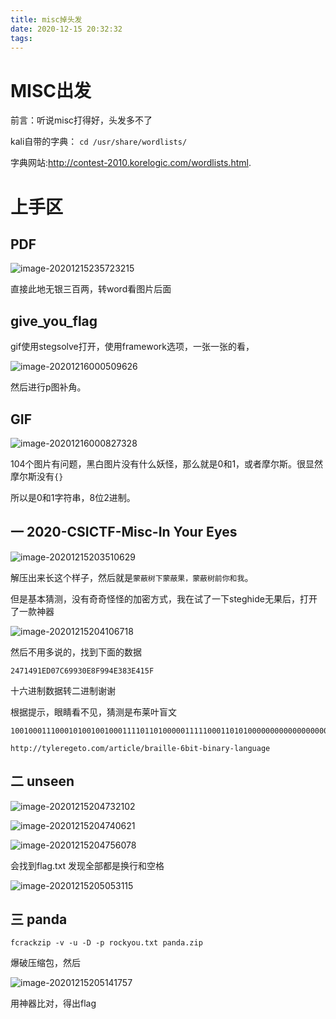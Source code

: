 ```yaml
---
title: misc掉头发
date: 2020-12-15 20:32:32
tags:
---
```


# MISC出发

前言：听说misc打得好，头发多不了

kali自带的字典： `cd /usr/share/wordlists/`

字典网站:http://contest-2010.korelogic.com/wordlists.html.

# 上手区

## PDF

![image-20201215235723215](https://i.loli.net/2020/12/15/gxdRiJ9oM5QVjBA.png)

直接此地无银三百两，转word看图片后面

## give_you_flag

gif使用stegsolve打开，使用framework选项，一张一张的看，

![image-20201216000509626](https://i.loli.net/2020/12/16/JNabdeSq2cGym6E.png)

然后进行p图补角。

## GIF

![image-20201216000827328](https://i.loli.net/2020/12/16/j56GxUMcCERgkov.png)

104个图片有问题，黑白图片没有什么妖怪，那么就是0和1，或者摩尔斯。很显然摩尔斯没有`{}`

所以是0和1字符串，8位2进制。

## 一 2020-CSICTF-Misc-In Your Eyes

![image-20201215203510629](https://i.loli.net/2020/12/15/NnQvEBseahMimgY.png)

解压出来长这个样子，然后就是`蒙蔽树下蒙蔽果，蒙蔽树前你和我`。

但是基本猜测，没有奇奇怪怪的加密方式，我在试了一下steghide无果后，打开了一款神器

![image-20201215204106718](https://i.loli.net/2020/12/15/PaI9cvNg4Ob8XoE.png)

然后不用多说的，找到下面的数据

```
2471491ED07C69930E8F994E383E415F
```

十六进制数据转二进制谢谢

根据提示，眼睛看不见，猜测是布莱叶盲文

```
100100011100010100100100011110110100000111110001101010000000000000000000000000000000000000000000000000000000000000000000000000
```

```
http://tyleregeto.com/article/braille-6bit-binary-language
```

## 二 unseen

![image-20201215204732102](https://i.loli.net/2020/12/15/bFjvBk2IczsnamU.png)

![image-20201215204740621](https://i.loli.net/2020/12/15/W29gnNzCJGTlm8y.png)

![image-20201215204756078](https://i.loli.net/2020/12/15/xGS3qc9vDN2EXMC.png)

会找到flag.txt 发现全部都是换行和空格

![image-20201215205053115](https://i.loli.net/2020/12/15/MyXSizvRdLTrmQK.png)

## 三 panda

```
fcrackzip -v -u -D -p rockyou.txt panda.zip
```

爆破压缩包，然后 

![image-20201215205141757](https://i.loli.net/2020/12/15/pA2e8sqwHz9EotM.png)

用神器比对，得出flag